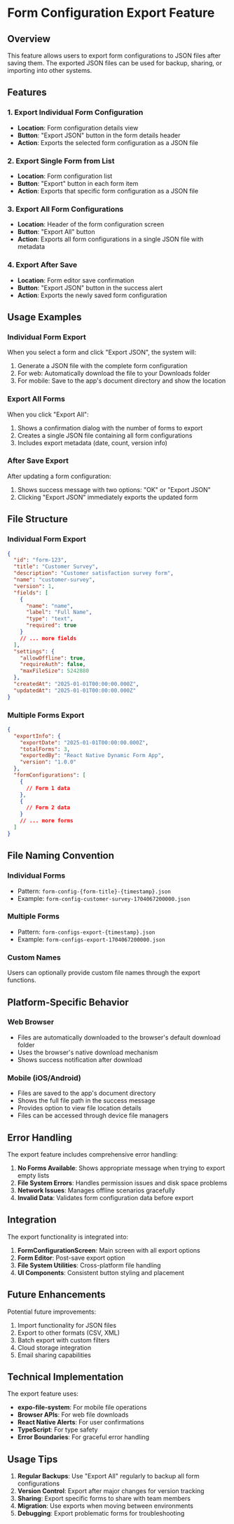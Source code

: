 # Form Configuration Export Feature

## Overview

This feature allows users to export form configurations to JSON files after saving them. The exported JSON files can be used for backup, sharing, or importing into other systems.

## Features

### 1. Export Individual Form Configuration

- **Location**: Form configuration details view
- **Button**: "Export JSON" button in the form details header
- **Action**: Exports the selected form configuration as a JSON file

### 2. Export Single Form from List

- **Location**: Form configuration list
- **Button**: "Export" button in each form item
- **Action**: Exports that specific form configuration as a JSON file

### 3. Export All Form Configurations

- **Location**: Header of the form configuration screen
- **Button**: "Export All" button
- **Action**: Exports all form configurations in a single JSON file with metadata

### 4. Export After Save

- **Location**: Form editor save confirmation
- **Button**: "Export JSON" button in the success alert
- **Action**: Exports the newly saved form configuration

## Usage Examples

### Individual Form Export

When you select a form and click "Export JSON", the system will:

1. Generate a JSON file with the complete form configuration
2. For web: Automatically download the file to your Downloads folder
3. For mobile: Save to the app's document directory and show the location

### Export All Forms

When you click "Export All":

1. Shows a confirmation dialog with the number of forms to export
2. Creates a single JSON file containing all form configurations
3. Includes export metadata (date, count, version info)

### After Save Export

After updating a form configuration:

1. Shows success message with two options: "OK" or "Export JSON"
2. Clicking "Export JSON" immediately exports the updated form

## File Structure

### Individual Form Export

```json
{
  "id": "form-123",
  "title": "Customer Survey",
  "description": "Customer satisfaction survey form",
  "name": "customer-survey",
  "version": 1,
  "fields": [
    {
      "name": "name",
      "label": "Full Name",
      "type": "text",
      "required": true
    }
    // ... more fields
  ],
  "settings": {
    "allowOffline": true,
    "requireAuth": false,
    "maxFileSize": 5242880
  },
  "createdAt": "2025-01-01T00:00:00.000Z",
  "updatedAt": "2025-01-01T00:00:00.000Z"
}
```

### Multiple Forms Export

```json
{
  "exportInfo": {
    "exportDate": "2025-01-01T00:00:00.000Z",
    "totalForms": 3,
    "exportedBy": "React Native Dynamic Form App",
    "version": "1.0.0"
  },
  "formConfigurations": [
    {
      // Form 1 data
    },
    {
      // Form 2 data
    }
    // ... more forms
  ]
}
```

## File Naming Convention

### Individual Forms

- Pattern: `form-config-{form-title}-{timestamp}.json`
- Example: `form-config-customer-survey-1704067200000.json`

### Multiple Forms

- Pattern: `form-configs-export-{timestamp}.json`
- Example: `form-configs-export-1704067200000.json`

### Custom Names

Users can optionally provide custom file names through the export functions.

## Platform-Specific Behavior

### Web Browser

- Files are automatically downloaded to the browser's default download folder
- Uses the browser's native download mechanism
- Shows success notification after download

### Mobile (iOS/Android)

- Files are saved to the app's document directory
- Shows the full file path in the success message
- Provides option to view file location details
- Files can be accessed through device file managers

## Error Handling

The export feature includes comprehensive error handling:

1. **No Forms Available**: Shows appropriate message when trying to export empty lists
2. **File System Errors**: Handles permission issues and disk space problems
3. **Network Issues**: Manages offline scenarios gracefully
4. **Invalid Data**: Validates form configuration data before export

## Integration

The export functionality is integrated into:

1. **FormConfigurationScreen**: Main screen with all export options
2. **Form Editor**: Post-save export option
3. **File System Utilities**: Cross-platform file handling
4. **UI Components**: Consistent button styling and placement

## Future Enhancements

Potential future improvements:

1. Import functionality for JSON files
2. Export to other formats (CSV, XML)
3. Batch export with custom filters
4. Cloud storage integration
5. Email sharing capabilities

## Technical Implementation

The export feature uses:

- **expo-file-system**: For mobile file operations
- **Browser APIs**: For web file downloads
- **React Native Alerts**: For user confirmations
- **TypeScript**: For type safety
- **Error Boundaries**: For graceful error handling

## Usage Tips

1. **Regular Backups**: Use "Export All" regularly to backup all form configurations
2. **Version Control**: Export after major changes for version tracking
3. **Sharing**: Export specific forms to share with team members
4. **Migration**: Use exports when moving between environments
5. **Debugging**: Export problematic forms for troubleshooting
